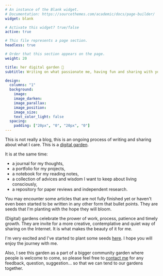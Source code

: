 ```yaml
---
# An instance of the Blank widget.
# Documentation: https://sourcethemes.com/academic/docs/page-builder/
widget: blank

# Activate this widget? true/false
active: true

# This file represents a page section.
headless: true

# Order that this section appears on the page.
weight: 20

title: her digital garden 🌱
subtitle: Writing on what passionate me, having fun and sharing with you pieces of my work while practicing the art of imperfection and learning in public

design:
  columns: "1"
  background:
    image: 
    image_darken: 
    image_parallax: 
    image_position: 
    image_size: 
    text_color_light: false
  spacing:
    padding: ["20px", "0", "20px", "0"]
---
```


This is not really a blog, this is an ongoing process of writing and sharing about what I care. This is a [digital garden](#).

It is at the same time:
- a journal for my thoughts,
- a portfolio for my projects, 
- a notebook for my reading notes, 
- a collection of advices and wisdom I want to keep about living consciously, 
- a repository for paper reviews and independent research. 

You may encounter some articles that are not fully finished yet or haven't even been started to be written in any other form that bullet points. They are seeds that I'm planting with the hope they will bloom.  

(Digital) gardens celebrate the prower of work, process, patience and timely growth. They are invite for a more creative, contemplative and quiet way of sharing on the Internet. It is what makes the beauty of it for me. 

I'm very excited and I've started to plant some seeds [here](/explore). I hope you will enjoy the journey with me.

Also, I see this garden as a part of a bigger community garden where people is welcome to come, so please feel free to [contact me](#contact) for any feedback, question, suggestion... so that we can tend to our gardens together. 
